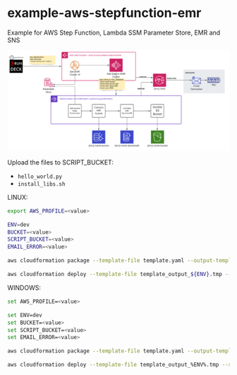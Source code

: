 # example-aws-stepfunction-emr
Example for AWS Step Function, Lambda SSM Parameter Store, EMR and SNS

![Diagrama Modelo Exemplo](modelo-exemplo.png)

Upload the files to SCRIPT_BUCKET:
- `hello_world.py`
- `install_libs.sh`

LINUX:
```bash
export AWS_PROFILE=<value>
```

```bash
ENV=dev
BUCKET=<value>
SCRIPT_BUCKET=<value>
EMAIL_ERROR=<value>
```

```bash
aws cloudformation package --template-file template.yaml --output-template-file template_output_${ENV}.tmp --s3-bucket ${BUCKET}
```

```bash
aws cloudformation deploy --template-file template_output_${ENV}.tmp --stack-name cfstack-${ENV}-test --capabilities CAPABILITY_IAM --parameter-overrides ScriptBucket=${SCRIPT_BUCKET} EmailError=${EMAIL_ERROR}
```

WINDOWS:
```bash
set AWS_PROFILE=<value>
```

```bash
set ENV=dev
set BUCKET=<value>
set SCRIPT_BUCKET=<value>
set EMAIL_ERROR=<value>
```

```bash
aws cloudformation package --template-file template.yaml --output-template-file template_output_%ENV%.tmp --s3-bucket %BUCKET%
```

```bash
aws cloudformation deploy --template-file template_output_%ENV%.tmp --stack-name cfstack-%ENV%-test --capabilities CAPABILITY_IAM --parameter-overrides ScriptBucket=%SCRIPT_BUCKET% EmailError=%EMAIL_ERROR%
```
